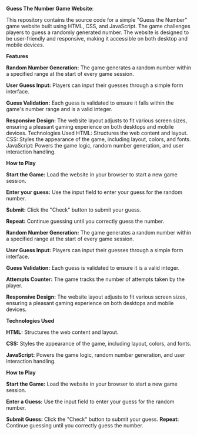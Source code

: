 **Guess The Number Game Website**:

This repository contains the source code for a simple "Guess the Number" game website built using HTML, CSS, and JavaScript. The game challenges players to guess a randomly generated number. The website is designed to be user-friendly and responsive, making it accessible on both desktop and mobile devices.

**Features**

**Random Number Generation:** 
The game generates a random number within a specified range at the start of every game session.

**User Guess Input:** 
Players can input their guesses through a simple form interface.

**Guess Validation:** 
Each guess is validated to ensure it falls within the game's number range and is a valid integer.

**Responsive Design:** 
The website layout adjusts to fit various screen sizes, ensuring a pleasant gaming experience on both desktops and mobile devices.
Technologies Used
HTML: Structures the web content and layout.
CSS: Styles the appearance of the game, including layout, colors, and fonts.
JavaScript: Powers the game logic, random number generation, and user interaction handling.

**How to Play**

**Start the Game:** Load the website in your browser to start a new game session.

**Enter your guess:** Use the input field to enter your guess for the random number.

**Submit:** Click the "Check" button to submit your guess.

**Repeat:** Continue guessing until you correctly guess the number.

**Random Number Generation:** The game generates a random number within a specified range at the start of every game session.

**User Guess Input:** Players can input their guesses through a simple form interface.

**Guess Validation:** Each guess is validated to ensure it is a valid integer.

**Attempts Counter:** The game tracks the number of attempts taken by the player.

**Responsive Design:** The website layout adjusts to fit various screen sizes, ensuring a pleasant gaming experience on both desktops and mobile devices.

**Technologies Used**

**HTML:** Structures the web content and layout.

**CSS:** Styles the appearance of the game, including layout, colors, and fonts.

**JavaScript:** Powers the game logic, random number generation, and user interaction handling.

**How to Play**

**Start the Game:** Load the website in your browser to start a new game session.

**Enter a Guess:** Use the input field to enter your guess for the random number.

**Submit Guess:** Click the "Check" button to submit your guess.
**Repeat:** Continue guessing until you correctly guess the number.
